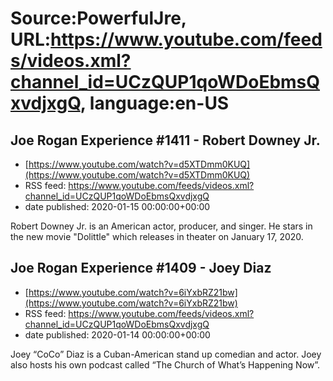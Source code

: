 # Source:PowerfulJre, URL:https://www.youtube.com/feeds/videos.xml?channel_id=UCzQUP1qoWDoEbmsQxvdjxgQ, language:en-US

## Joe Rogan Experience #1411 - Robert Downey Jr.
 - [https://www.youtube.com/watch?v=d5XTDmm0KUQ](https://www.youtube.com/watch?v=d5XTDmm0KUQ)
 - RSS feed: https://www.youtube.com/feeds/videos.xml?channel_id=UCzQUP1qoWDoEbmsQxvdjxgQ
 - date published: 2020-01-15 00:00:00+00:00

Robert Downey Jr. is an American actor, producer, and singer. He stars in the new movie "Dolittle" which releases in theater on January 17, 2020.

## Joe Rogan Experience #1409 - Joey Diaz
 - [https://www.youtube.com/watch?v=6iYxbRZ21bw](https://www.youtube.com/watch?v=6iYxbRZ21bw)
 - RSS feed: https://www.youtube.com/feeds/videos.xml?channel_id=UCzQUP1qoWDoEbmsQxvdjxgQ
 - date published: 2020-01-14 00:00:00+00:00

Joey “CoCo” Diaz is a Cuban-American stand up comedian and actor.  Joey also hosts his own podcast called “The Church of What’s Happening Now”.

